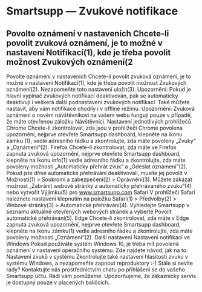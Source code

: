 # Smartsupp — Zvukové notifikace
## Povolte oznámení v nastaveních Chcete-li povolit zvuková oznámení, je to možné v nastavení Notifikací(1), kde je třeba povolit možnost Zvukových oznámení(2
Povolte oznámení v nastaveních
Chcete-li povolit zvuková oznámení, je to možné v nastavení Notifikací(1), kde je třeba povolit možnost Zvukových oznámení(2). Nezapomeňte toto nastavení uložit(3).
Upozornění: Pokud je hlavní vypínač zvukových notifikací deaktivován, pak se automaticky deaktivují i veškerá další podnastavení zvukových notifikací.
Také můžete nastavit, aby vám notifikace chodily i v offline režimu.
Upozornění: Zvuková oznámení o novém návštěvníkovi na vašem webu fungují pouze v případě, že máte otevřenou záložku Návštěvníci.
Nastavení jednotlivých prohlížečů
Chrome
Chcete-li zkontrolovat, zda jsou v prohlížeči Chrome povolena upozornění, nejprve otevřete Smartsupp dashboard, klepněte na ikonu zámku (1), vedle adresního řádku a zkontrolujte, zda máte povoleny „Zvuky“ a „Oznámení“(2).
Firefox
Chcete-li zkontrolovat, zda máte ve Firefox zapnuta zvuková upozornění, nejprve otevřete Smartsupp dashboard, klepněte na ikonu info(1) vedle adresního řádku a zkontrolujte, zda máte povoleny možnosti „Automaticky přehrát zvuk“ a „Odeslat oznámení“(2).
Pokud jste dříve automatické přehrávání deaktivovali, musíte jej povolit v Možnosti(1) > Soukromí a zabezpečení(2) > Oprávnění(3). Můžete zakázat možnost „Zabránit webové stránky z automaticky přehrávaného zvuku“(4) nebo vytvořit Výjimku(5) pro www.smartsupp.com
Safari
V prohlížeči Safari naleznete nastavení klepnutím na položku Safari(1) > Předvolby(2) > Webové stránky(3) > Automatické přehrávání(4). Vyhledejte Smartsupp v seznamu aktuálně otevřených webových stránek a vyberte Povolit automatické přehrávání(5).
Edge
Chcete-li zkontrolovat, zda máte v Edge zapnuta zvuková upozornění, nejprve otevřete Smartsupp dashboard, klepněte na ikonu zámku(1) vedle adresního řádku a zkontrolujte, zda máte povoleny možnosti „Oznámení“(2).
Další nastavení
Nastavení notifikací ve Windows
Pokud používáte systém Windows 10, je třeba mít povolená oznámení v nastavení operačního systému. Zde najdete návod, jak na to.
Nastavení zvuků v systému
Zkontrolujte také nastavení hlasitosti zvuku v systému Windows, a nezapomeňte zapnout reproduktory :-)
Stále si nevíte rady? Kontaktujte nás prostřednictvím chatu po přihlášení se do vašeho Smartsupp účtu. Rádi vám pomůžeme. Upozorňujeme, že zákaznický servis je dostupný pouze v placených balíčcích.

